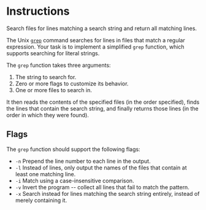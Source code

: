 # Instructions

Search files for lines matching a search string and return all matching lines.

The Unix [`grep`](http://pubs.opengroup.org/onlinepubs/9699919799/utilities/grep.html) command searches for lines in files that match a regular expression. Your task is to implement a simplified `grep` function, which supports searching for literal strings.

The `grep` function takes three arguments:

1. The string to search for.
2. Zero or more flags to customize its behavior.
3. One or more files to search in.

It then reads the contents of the specified files (in the order specified),
finds the lines that contain the search string, 
and finally returns those lines (in the order in which they were found).

## Flags

The `grep` function should support the following flags:

- `-n` Prepend the line number to each line in the output.
- `-l` Instead of lines, only output the names of the files that contain at least one matching line.
- `-i` Match using a case-insensitive comparison.
- `-v` Invert the program -- collect all lines that fail to match the pattern.
- `-x` Search instead for lines matching the search string entirely, instead of merely containing it.
